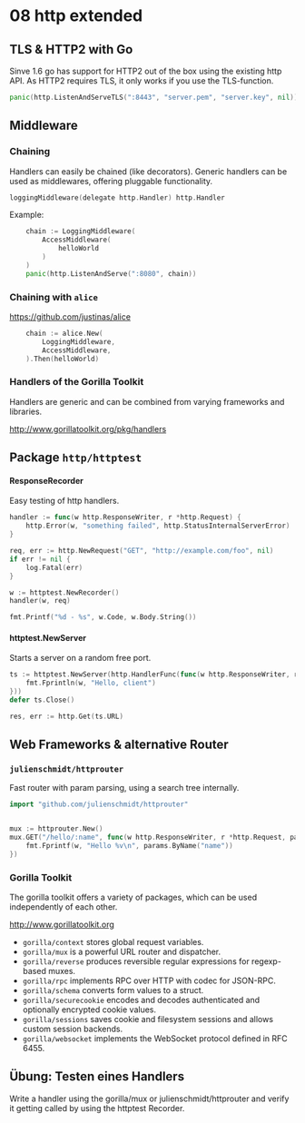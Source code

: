 # 08 http extended

## TLS & HTTP2 with Go
Sinve 1.6 go has support for HTTP2 out of the box using the existing http API.
As HTTP2 requires TLS, it only works if you use the TLS-function.

```go
panic(http.ListenAndServeTLS(":8443", "server.pem", "server.key", nil))
```
## Middleware

### Chaining
Handlers can easily be chained (like decorators).
Generic handlers can be used as middlewares, offering pluggable functionality.

```go
loggingMiddleware(delegate http.Handler) http.Handler
```

Example:
```go
	chain := LoggingMiddleware(
		AccessMiddleware(
			helloWorld
		)
	)
	panic(http.ListenAndServe(":8080", chain))
```


### Chaining with `alice`
https://github.com/justinas/alice

```go
	chain := alice.New(
		LoggingMiddleware,
		AccessMiddleware,
	).Then(helloWorld)
```

### Handlers of the Gorilla Toolkit
Handlers are generic and can be combined from varying frameworks and libraries.

http://www.gorillatoolkit.org/pkg/handlers


## Package `http/httptest`

#### ResponseRecorder
Easy testing of http handlers.

```go
handler := func(w http.ResponseWriter, r *http.Request) {
	http.Error(w, "something failed", http.StatusInternalServerError)
}

req, err := http.NewRequest("GET", "http://example.com/foo", nil)
if err != nil {
	log.Fatal(err)
}

w := httptest.NewRecorder()
handler(w, req)

fmt.Printf("%d - %s", w.Code, w.Body.String())
```

#### httptest.NewServer
Starts a server on a random free port.

```go
ts := httptest.NewServer(http.HandlerFunc(func(w http.ResponseWriter, r *http.Request) {
	fmt.Fprintln(w, "Hello, client")
}))
defer ts.Close()

res, err := http.Get(ts.URL)
```

## Web Frameworks & alternative Router

### `julienschmidt/httprouter`

Fast router with param parsing, using a search tree internally.

```go
import "github.com/julienschmidt/httprouter"


mux := httprouter.New()
mux.GET("/hello/:name", func(w http.ResponseWriter, r *http.Request, params httprouter.Params) {
	fmt.Fprintf(w, "Hello %v\n", params.ByName("name"))
})
```

### Gorilla Toolkit
The gorilla toolkit offers a variety of packages, which can be used independently of each other.

http://www.gorillatoolkit.org

- `gorilla/context` stores global request variables.
- `gorilla/mux` is a powerful URL router and dispatcher.
- `gorilla/reverse` produces reversible regular expressions for regexp-based muxes.
- `gorilla/rpc` implements RPC over HTTP with codec for JSON-RPC.
- `gorilla/schema` converts form values to a struct.
- `gorilla/securecookie` encodes and decodes authenticated and optionally encrypted cookie values.
- `gorilla/sessions` saves cookie and filesystem sessions and allows custom session backends.
- `gorilla/websocket` implements the WebSocket protocol defined in RFC 6455.


## Übung: Testen eines Handlers
Write a handler using the gorilla/mux or julienschmidt/httprouter and verify it getting called by using the httptest Recorder.
